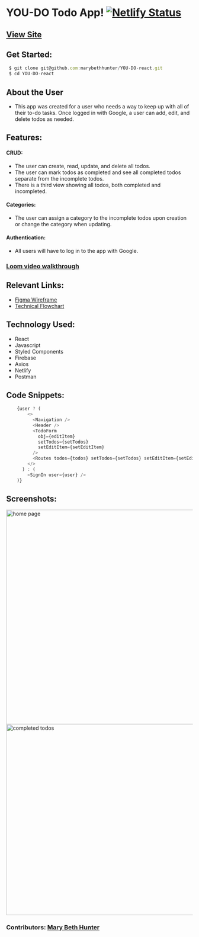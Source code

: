 # YOU-DO Todo App! [![Netlify Status](https://api.netlify.com/api/v1/badges/c9717a89-ac3d-41b8-aa8b-3913319af247/deploy-status)](https://app.netlify.com/sites/mbh-youdo-react/deploys)

## [View Site](https://mbh-youdo-react.netlify.app/)
## Get Started:

```javascript
 $ git clone git@github.com:marybethhunter/YOU-DO-react.git
 $ cd YOU-DO-react
```

## About the User
* This app was created for a user who needs a way to keep up with all of their to-do tasks. Once logged in with Google, a user can add, edit, and delete todos as needed.


## Features: 
#### **CRUD**: 
* The user can create, read, update, and delete all todos. 
* The user can mark todos as completed and see all completed todos separate from the incomplete todos.
* There is a third view showing all todos, both completed and incompleted. 

#### **Categories**:
* The user can assign a category to the incomplete todos upon creation or change the category when updating. 
#### **Authentication**: 
* All users will have to log in to the app with Google.

### [Loom video walkthrough](https://www.loom.com/share/fa8cf64398bf4e39888da0043a9929c2)

## Relevant Links:
* [Figma Wireframe](https://www.figma.com/file/4YVF79vgSfeSj0H1G9HYDy/YOU-DO-MVP?node-id=3%3A2)
* [Technical Flowchart](https://docs.google.com/presentation/d/1P8hMbGYM_9V8DNiJBH28TysYQPZvSQaYaqUNi1YcO6c/edit#slide=id.gf36359d9a5_0_0)

## Technology Used:
* React
* Javascript
* Styled Components
* Firebase
* Axios
* Netlify
* Postman

## Code Snippets:

```javascript
    {user ? (
        <>
          <Navigation />
          <Header />
          <TodoForm
            obj={editItem}
            setTodos={setTodos}
            setEditItem={setEditItem}
          />
          <Routes todos={todos} setTodos={setTodos} setEditItem={setEditItem} />
        </>
      ) : (
        <SignIn user={user} />
    )}
```

## Screenshots:

<img width="579" alt="home page" src="https://user-images.githubusercontent.com/86667443/137927107-bbf7c38c-648d-4232-bf03-0f422a25f991.png">
<img width="516" alt="completed todos" src="https://user-images.githubusercontent.com/86667443/137927126-f906ea6c-3883-450a-9e3f-cf873d867a82.png">

### Contributors: [Mary Beth Hunter](https://github.com/marybethhunter)
